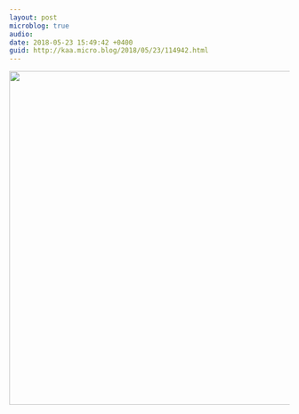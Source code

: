 ```yaml
---
layout: post
microblog: true
audio: 
date: 2018-05-23 15:49:42 +0400
guid: http://kaa.micro.blog/2018/05/23/114942.html
---
```



<img src="http://www.kaa.bz/uploads/2018/23d426a459.jpg" width="600" height="600" />
